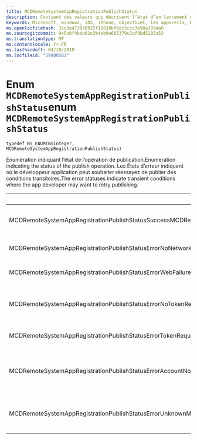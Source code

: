 ```yaml
---
title: MCDRemoteSystemAppRegistrationPublishStatus
description: Contient des valeurs qui décrivent l’état d’un lancement des applications à distance à l’aide d’un URI.
keywords: Microsoft, windows, iOS, iPhone, objectiveC, les appareils, Project Rome connectés
ms.openlocfilehash: 32c3e473938925f12838bf6dc5ccc3e98a3394a6
ms.sourcegitcommit: 945a0f4bda02e3b4eb9a665379c2af9bd5285a53
ms.translationtype: MT
ms.contentlocale: fr-FR
ms.lasthandoff: 04/18/2019
ms.locfileid: "59800581"
---
```

# <a name="enum-mcdremotesystemappregistrationpublishstatus"></a><span data-ttu-id="6787c-104">Enum `MCDRemoteSystemAppRegistrationPublishStatus`</span><span class="sxs-lookup"><span data-stu-id="6787c-104">enum `MCDRemoteSystemAppRegistrationPublishStatus`</span></span>

`typedef NS_ENUM(NSInteger, MCDRemoteSystemAppRegistrationPublishStatus)`

<span data-ttu-id="6787c-105">Énumération indiquant l’état de l’opération de publication.</span><span class="sxs-lookup"><span data-stu-id="6787c-105">Enumeration indicating the status of the publish operation.</span></span>
<span data-ttu-id="6787c-106">Les États d’erreur indiquent où le développeur application peut souhaiter réessayez de publier des conditions transitoires.</span><span class="sxs-lookup"><span data-stu-id="6787c-106">The error statuses indicate transient conditions where the app developer may want to retry publishing.</span></span>

| <span data-ttu-id="6787c-107">Nom</span><span class="sxs-lookup"><span data-stu-id="6787c-107">Name</span></span>    |<span data-ttu-id="6787c-108">Value</span><span class="sxs-lookup"><span data-stu-id="6787c-108">Value</span></span>   |<span data-ttu-id="6787c-109">Description</span><span class="sxs-lookup"><span data-stu-id="6787c-109">Description</span></span>   |                  
|------ |------- |--|
|<span data-ttu-id="6787c-110">MCDRemoteSystemAppRegistrationPublishStatusSuccess</span><span class="sxs-lookup"><span data-stu-id="6787c-110">MCDRemoteSystemAppRegistrationPublishStatusSuccess</span></span> | <span data-ttu-id="6787c-111">0</span><span class="sxs-lookup"><span data-stu-id="6787c-111">0</span></span> | <span data-ttu-id="6787c-112">Opération achevée avec succès.</span><span class="sxs-lookup"><span data-stu-id="6787c-112">Operation completed successfully.</span></span>|
|<span data-ttu-id="6787c-113">MCDRemoteSystemAppRegistrationPublishStatusErrorNoNetwork</span><span class="sxs-lookup"><span data-stu-id="6787c-113">MCDRemoteSystemAppRegistrationPublishStatusErrorNoNetwork</span></span> | <span data-ttu-id="6787c-114">1</span><span class="sxs-lookup"><span data-stu-id="6787c-114">1</span></span> | <span data-ttu-id="6787c-115">Réseau n’était pas disponible.</span><span class="sxs-lookup"><span data-stu-id="6787c-115">Network was unavailable.</span></span> |
|<span data-ttu-id="6787c-116">MCDRemoteSystemAppRegistrationPublishStatusErrorWebFailure</span><span class="sxs-lookup"><span data-stu-id="6787c-116">MCDRemoteSystemAppRegistrationPublishStatusErrorWebFailure</span></span> | <span data-ttu-id="6787c-117">2</span><span class="sxs-lookup"><span data-stu-id="6787c-117">2</span></span> | <span data-ttu-id="6787c-118">Échec d’un service web.</span><span class="sxs-lookup"><span data-stu-id="6787c-118">A web service failed.</span></span>|
|<span data-ttu-id="6787c-119">MCDRemoteSystemAppRegistrationPublishStatusErrorNoTokenRequestSubscriber</span><span class="sxs-lookup"><span data-stu-id="6787c-119">MCDRemoteSystemAppRegistrationPublishStatusErrorNoTokenRequestSubscriber</span></span> | <span data-ttu-id="6787c-120">3</span><span class="sxs-lookup"><span data-stu-id="6787c-120">3</span></span> | <span data-ttu-id="6787c-121">Aucun abonné demande de jeton a répondu.</span><span class="sxs-lookup"><span data-stu-id="6787c-121">No token request subscribers responded.</span></span>|
|<span data-ttu-id="6787c-122">MCDRemoteSystemAppRegistrationPublishStatusErrorTokenRequestFailed</span><span class="sxs-lookup"><span data-stu-id="6787c-122">MCDRemoteSystemAppRegistrationPublishStatusErrorTokenRequestFailed</span></span> | <span data-ttu-id="6787c-123">4</span><span class="sxs-lookup"><span data-stu-id="6787c-123">4</span></span> | <span data-ttu-id="6787c-124">Échec de la demande de jeton.</span><span class="sxs-lookup"><span data-stu-id="6787c-124">The token request failed.</span></span>|
|<span data-ttu-id="6787c-125">MCDRemoteSystemAppRegistrationPublishStatusErrorAccountNotFound</span><span class="sxs-lookup"><span data-stu-id="6787c-125">MCDRemoteSystemAppRegistrationPublishStatusErrorAccountNotFound</span></span> | <span data-ttu-id="6787c-126">5</span><span class="sxs-lookup"><span data-stu-id="6787c-126">5</span></span> | <span data-ttu-id="6787c-127">Impossible de trouver le compte pour publier des informations pour.</span><span class="sxs-lookup"><span data-stu-id="6787c-127">Account to publish information for was not found.</span></span>|
|<span data-ttu-id="6787c-128">MCDRemoteSystemAppRegistrationPublishStatusErrorUnknown</span><span class="sxs-lookup"><span data-stu-id="6787c-128">MCDRemoteSystemAppRegistrationPublishStatusErrorUnknown</span></span> | <span data-ttu-id="6787c-129">6</span><span class="sxs-lookup"><span data-stu-id="6787c-129">6</span></span> | <span data-ttu-id="6787c-130">Opération a rencontré une erreur inconnue.</span><span class="sxs-lookup"><span data-stu-id="6787c-130">Operation encountered an unknown error.</span></span>|